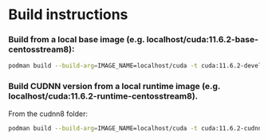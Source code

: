 # Build instructions

### Build from a local base image (e.g. localhost/cuda:11.6.2-base-centosstream8):

```bash
podman build --build-arg=IMAGE_NAME=localhost/cuda -t cuda:11.6.2-devel-centosstream8 .
```

### Build CUDNN version from a local runtime image (e.g. localhost/cuda:11.6.2-runtime-centosstream8).

From the cudnn8 folder:

```bash
podman build --build-arg=IMAGE_NAME=localhost/cuda -t cuda:11.6.2-cudnn8-devel-centosstream8 .
```
